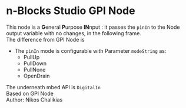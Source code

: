 # n-Blocks Studio GPI Node

This node is a **G**eneral **P**urpose **IN**nput : it passes the `pinIn` to the Node output variable with no changes, in the following frame.  
The difference from GPI Node is
*  The `pinIn` mode is configurable with Parameter `modeString` as:
   *  PullUp
   *  PullDown
   *  PullNone
   *  OpenDrain

The underneath mbed API is `DigitalIn`  
Based on GPI Node  
Author: Nikos Chalikias